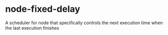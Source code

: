 # node-fixed-delay
 A scheduler for node that specifically controls the next execution time when the last execution finishes

